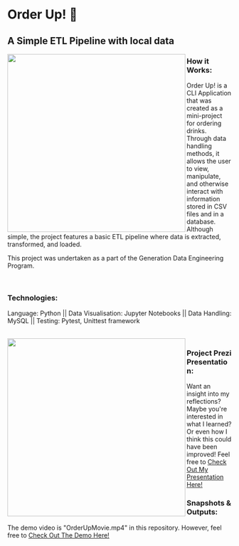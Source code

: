 # Order Up! :tropical_drink:
## A Simple ETL Pipeline with local data 

<img align="left" img src="https://user-images.githubusercontent.com/70574102/97869246-0cb48380-1d09-11eb-82fc-116bfdb032ca.png" width="400" />

### How it Works:
Order Up! is a CLI Application that was created as a mini-project for ordering drinks. Through data handling methods, it allows the user to view, manipulate, and otherwise interact with information stored in CSV files and in a database. 
Although simple, the project features a basic ETL pipeline where data is extracted, transformed, and loaded.

This project was undertaken as a part of the Generation Data Engineering Program.

<br/> 

### Technologies: 
Language: Python || Data Visualisation: Jupyter Notebooks || Data Handling: MySQL || Testing: Pytest, Unittest framework

<br/> 

<img align = "left" img src="https://user-images.githubusercontent.com/70574102/98035964-2ccf6a00-1e11-11eb-80f4-20e3eb1ca56d.png" width="400">

### Project Prezi Presentation:

Want an insight into my reflections? Maybe you're interested in what I learned? Or even how I think this could have been improved! Feel free to [Check Out My Presentation Here!](https://prezi.com/p/edit/wwzm0xyylhfx/)
<br/> 

### Snapshots & Outputs:

The demo video is "OrderUpMovie.mp4" in this repository. However, feel free to [Check Out The Demo Here!](https://youtu.be/u20lr1NblYQ)
